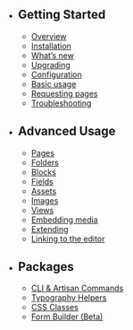 - ## Getting Started
    - [Overview](/{{route}}/{{version}}/overview)
    - [Installation](/{{route}}/{{version}}/installation)
    - [What’s new](/{{route}}/{{version}}/whats-new)
    - [Upgrading](/{{route}}/{{version}}/upgrading)
    - [Configuration](/{{route}}/{{version}}/configuration)
    - [Basic usage](/{{route}}/{{version}}/basic-usage)
    - [Requesting pages](/{{route}}/{{version}}/requesting-pages)
    - [Troubleshooting](/{{route}}/{{version}}/troubleshooting)
    
- ## Advanced Usage
    - [Pages](/{{route}}/{{version}}/pages)
    - [Folders](/{{route}}/{{version}}/folders)
    - [Blocks](/{{route}}/{{version}}/blocks)
    - [Fields](/{{route}}/{{version}}/fields)
    - [Assets](/{{route}}/{{version}}/assets)
    - [Images](/{{route}}/{{version}}/images)
    - [Views](/{{route}}/{{version}}/views)
    - [Embedding media](/{{route}}/{{version}}/embedding-media)
    - [Extending](/{{route}}/{{version}}/traits)
    - [Linking to the editor](/{{route}}/{{version}}/linking-the-visual-editor)
    
- ## Packages
    - [CLI & Artisan Commands](/{{route}}/{{version}}/cli)
    - [Typography Helpers](/{{route}}/{{version}}/typography)
    - [CSS Classes](/{{route}}/{{version}}/css-classes)
    - [Form Builder (Beta)](/{{route}}/{{version}}/laravel-storyblok-forms)
